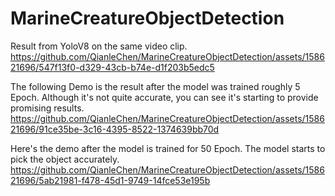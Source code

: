 # MarineCreatureObjectDetection

Result from YoloV8 on the same video clip.
https://github.com/QianleChen/MarineCreatureObjectDetection/assets/158621696/547f13f0-d329-43cb-b74e-d1f203b5edc5



The following Demo is the result after the model was trained roughly 5 Epoch. Although it's not quite accurate, you can see it's starting to provide promising results.
https://github.com/QianleChen/MarineCreatureObjectDetection/assets/158621696/91ce35be-3c16-4395-8522-1374639bb70d



Here's the demo after the model is trained for 50 Epoch. The model starts to pick the object accurately.
https://github.com/QianleChen/MarineCreatureObjectDetection/assets/158621696/5ab21981-f478-45d1-9749-14fce53e195b

